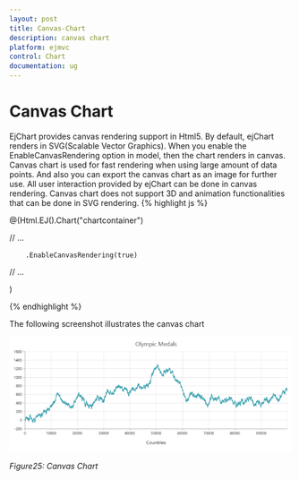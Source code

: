 ```yaml
---
layout: post
title: Canvas-Chart
description: canvas chart
platform: ejmvc
control: Chart
documentation: ug
---
```


# Canvas Chart

EjChart provides canvas rendering support in Html5. By default, ejChart renders in SVG(Scalable Vector Graphics). When you enable the EnableCanvasRendering option in model, then the chart renders in canvas. Canvas chart is used for fast rendering when using large amount of data points. And also you can export the canvas chart as an image for further use. All user interaction provided by ejChart can be done in canvas rendering. Canvas chart does not support 3D and animation functionalities that can be done in SVG rendering. 
{% highlight js %}


@(Html.EJ().Chart("chartcontainer")

// ...

        .EnableCanvasRendering(true)

// ...

   )

{% endhighlight  %}

The following screenshot illustrates the canvas chart

![](Canvas-Chart_images/Canvas-Chart_img1.png)



_Figure25: Canvas Chart_

